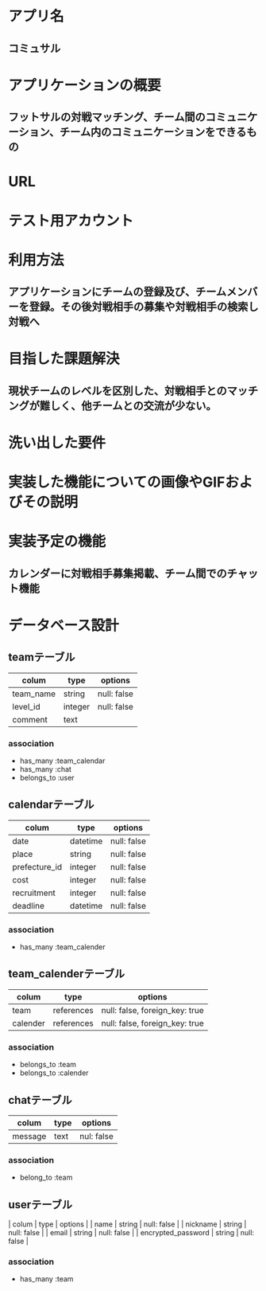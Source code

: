 # アプリ名
## コミュサル

# アプリケーションの概要
## フットサルの対戦マッチング、チーム間のコミュニケーション、チーム内のコミュニケーションをできるもの

# URL
## 

# テスト用アカウント
## 

# 利用方法
## アプリケーションにチームの登録及び、チームメンバーを登録。その後対戦相手の募集や対戦相手の検索し対戦へ

# 目指した課題解決
## 現状チームのレベルを区別した、対戦相手とのマッチングが難しく、他チームとの交流が少ない。

# 洗い出した要件
## 

# 実装した機能についての画像やGIFおよびその説明
## 

# 実装予定の機能
## カレンダーに対戦相手募集掲載、チーム間でのチャット機能

# データベース設計
## teamテーブル
| colum     | type    | options     |
| --------- | ------- | ----------- |
| team_name | string  | null: false |
| level_id  | integer | null: false |
| comment   | text    |             |

### association
- has_many :team_calendar
- has_many :chat
- belongs_to :user



## calendarテーブル
| colum         | type     | options     |
| ------------- | -------- | ----------- |
| date          | datetime | null: false |
| place         | string   | null: false |
| prefecture_id | integer  | null: false |
| cost          | integer  | null: false |
| recruitment   | integer  | null: false |
| deadline      | datetime | null: false |

### association
- has_many :team_calender


## team_calenderテーブル
| colum    | type       | options                        |
| -------- | ---------- | ------------------------------ |
| team     | references | null: false, foreign_key: true |
| calender | references | null: false, foreign_key: true |

### association
- belongs_to :team
- belongs_to :calender


## chatテーブル
| colum   | type | options    |
| ------- | ---- | ---------- |
| message | text | nul: false |

### association
- belong_to :team

## userテーブル
| colum              | type   | options     |
| name               | string | null: false |
| nickname           | string | null: false |
| email              | string | null: false |
| encrypted_password | string | null: false |

### association
- has_many :team


